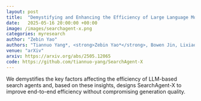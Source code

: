 ```yaml
---
layout: post
title:  "Demystifying and Enhancing the Efficiency of Large Language Model Based Search Agents"
date:   2025-05-16 20:00:00 +00:00
image: /images/searchagent-x.png
categories: myresearch
author: "Zebin Yao"
authors: "Tiannuo Yang*, <strong>Zebin Yao*</strong>, Bowen Jin, Lixiao Cui, et al."
venue: "arXiv"
arxiv: https://arxiv.org/abs/2505.12065
code: https://github.com/tiannuo-yang/SearchAgent-X
---
```

We demystifies the key factors affecting the efficiency of LLM-based search agents and, based on these insights, designs SearchAgent-X to improve end-to-end efficiency without compromising generation quality. 